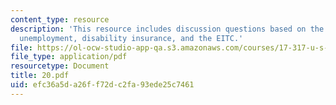 ```yaml
---
content_type: resource
description: 'This resource includes discussion questions based on the working years:
  unemployment, disability insurance, and the EITC.'
file: https://ol-ocw-studio-app-qa.s3.amazonaws.com/courses/17-317-u-s-social-policy-spring-2006/efc36a5da26ff72dc2fa93ede25c7461_20.pdf
file_type: application/pdf
resourcetype: Document
title: 20.pdf
uid: efc36a5d-a26f-f72d-c2fa-93ede25c7461
---
```

